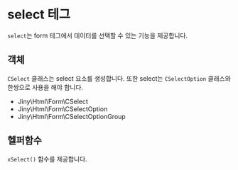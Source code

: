 # select 테그
`select`는 form 테그에서 데이터를 선택할 수 있는 기능을 제공합니다.

## 객체
`CSelect` 클래스는 select 요소를 생성합니다. 또한 select는 `CSelectOption` 클래스와 한쌍으로 사용을 해야 합니다.

* Jiny\Html\Form\CSelect
* Jiny\Html\Form\CSelectOption
* Jiny\Html\Form\CSelectOptionGroup

## 헬퍼함수
`xSelect()` 함수를 제공합니다.
